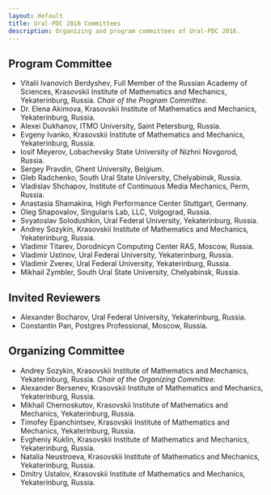 ```yaml
---
layout: default
title: Ural-PDC 2016 Committees
description: Organizing and program committees of Ural-PDC 2016.
---
```


## Program Committee

* Vitalii Ivanovich Berdyshev, Full Member of the Russian Academy of Sciences, Krasovskii Institute of Mathematics and Mechanics, Yekaterinburg, Russia. *Chair of the Program Committee.*
* Dr. Elena Akimova, Krasovskii Institute of Mathematics and Mechanics, Yekaterinburg, Russia.
* Alexei Dukhanov, ITMO University, Saint Petersburg, Russia.
* Evgeny Ivanko, Krasovskii Institute of Mathematics and Mechanics, Yekaterinburg, Russia.
* Iosif Meyerov, Lobachevsky State University of Nizhni Novgorod, Russia.
* Sergey Pravdin, Ghent University, Belgium.
* Gleb Radchenko, South Ural State University, Chelyabinsk, Russia.
* Vladislav Shchapov, Institute of Continuous Media Mechanics, Perm, Russia.
* Anastasia Shamakina, High Performance Center Stuttgart, Germany.
* Oleg Shapovalov, Singularis Lab, LLC, Volgograd, Russia.
* Svyatoslav Solodushkin, Ural Federal University, Yekaterinburg, Russia.
* Andrey Sozykin, Krasovskii Institute of Mathematics and Mechanics, Yekaterinburg, Russia.
* Vladimir Titarev, Dorodnicyn Computing Center RAS, Moscow, Russia.
* Vladimir Ustinov, Ural Federal University, Yekaterinburg, Russia.
* Vladimir Zverev, Ural Federal University, Yekaterinburg, Russia.
* Mikhail Zymbler, South Ural State University, Chelyabinsk, Russia.

## Invited Reviewers

* Alexander Bocharov, Ural Federal University, Yekaterinburg, Russia.
* Constantin Pan, Postgres Professional, Moscow, Russia.

## Organizing Committee

* Andrey Sozykin, Krasovskii Institute of Mathematics and Mechanics, Yekaterinburg, Russia. *Chair of the Organizing Committee.*
* Alexander Bersenev, Krasovskii Institute of Mathematics and Mechanics, Yekaterinburg, Russia.
* Mikhail Chernoskutov, Krasovskii Institute of Mathematics and Mechanics, Yekaterinburg, Russia.
* Timofey Epanchintsev, Krasovskii Institute of Mathematics and Mechanics, Yekaterinburg, Russia.
* Evgheniy Kuklin, Krasovskii Institute of Mathematics and Mechanics, Yekaterinburg, Russia.
* Natalia Neustroeva, Krasovskii Institute of Mathematics and Mechanics, Yekaterinburg, Russia.
* Dmitry Ustalov, Krasovskii Institute of Mathematics and Mechanics, Yekaterinburg, Russia.

